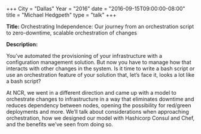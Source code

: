 +++
City = "Dallas"
Year = "2016"
date = "2016-09-15T09:00:00-08:00"
title = "Michael Hedgpeth"
type = "talk"
+++

**Title:**  Orchestrating Independence: Our journey from an orchestration script to zero-downtime, scalable orchestration of changes 

**Description:**

You’ve automated the provisioning of your infrastructure with a configuration management solution. But now you have to manage how that interacts with other changes in the system. Is it time to write a bash script or use an orchestration feature of your solution that, let’s face it, looks a lot like a bash script?

At NCR, we went in a different direction and came up with a model to orchestrate changes to infrastructure in a way that eliminates downtime and reduces dependency between nodes, opening the possibility for red/green deployments and more. We’ll talk about considerations when approaching orchestration, how we designed our model with Hashicorp Consul and Chef, and the benefits we’ve seen from doing so.